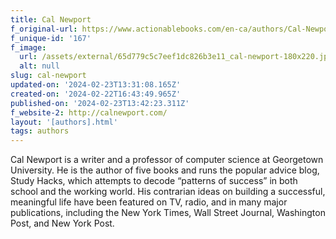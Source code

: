 ```yaml
---
title: Cal Newport
f_original-url: https://www.actionablebooks.com/en-ca/authors/Cal-Newport/
f_unique-id: '167'
f_image:
  url: /assets/external/65d779c5c7eef1dc826b3e11_cal-newport-180x220.jpeg
  alt: null
slug: cal-newport
updated-on: '2024-02-23T13:31:08.165Z'
created-on: '2024-02-22T16:43:49.965Z'
published-on: '2024-02-23T13:42:23.311Z'
f_website-2: http://calnewport.com/
layout: '[authors].html'
tags: authors
---
```


Cal Newport is a writer and a professor of computer science at Georgetown University. He is the author of five books and runs the popular advice blog, Study Hacks, which attempts to decode “patterns of success” in both school and the working world. His contrarian ideas on building a successful, meaningful life have been featured on TV, radio, and in many major publications, including the New York Times, Wall Street Journal, Washington Post, and New York Post.

